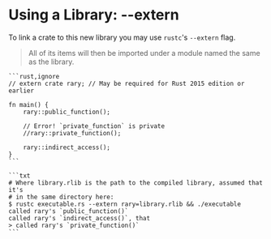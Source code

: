 # Using a Library: --extern

To link a crate to this new library you may use `rustc`'s `--extern` flag. 

> All of its items will then be imported under a module named the same as the library.

~~~admonish tip title="This module generally behaves the same way as any other module. " collapsible=true
```rust,ignore
// extern crate rary; // May be required for Rust 2015 edition or earlier

fn main() {
    rary::public_function();

    // Error! `private_function` is private
    //rary::private_function();

    rary::indirect_access();
}
```

```txt
# Where library.rlib is the path to the compiled library, assumed that it's
# in the same directory here:
$ rustc executable.rs --extern rary=library.rlib && ./executable 
called rary's `public_function()`
called rary's `indirect_access()`, that
> called rary's `private_function()`
```
~~~
